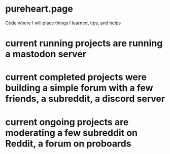 # pureheart.page
Code where I will place things I learned, tips, and helps


# current running projects are running a mastodon server
# current completed projects were building a simple forum with a few friends, a subreddit, a discord server
# current ongoing projects are moderating a few subreddit on Reddit, a forum on proboards
